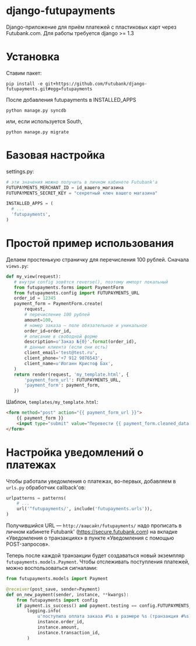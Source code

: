 django-futupayments
===================

Django-приложение для приём платежей с пластиковых карт через Futubank.com.
Для работы требуется django >= 1.3

Установка
=========
Ставим пакет:

```
pip install -e git+https://github.com/Futubank/django-futupayments.git#egg=futupayments
```

После добавления futupayments в INSTALLED_APPS
```
python manage.py syncdb
```
или, если используется South,
```
python manage.py migrate
```

Базовая настройка
=================

settings.py:

```python
# эти значения можно получить в личном кабинете Futubank'а
FUTUPAYMENTS_MERCHANT_ID = id_вашего_магазина
FUTUPAYMENTS_SECRET_KEY = "секретный ключ вашего магазина"

INSTALLED_APPS = (
  # ...
  'futupayments',
)
```

Простой пример использования
============================
Делаем простенькую страничку для перечисления 100 рублей. Сначала `views.py`:

```python
def my_view(request):
   # внутри config зовётся reverse(), поэтому импорт локальный
   from futupayments.forms import PaymentForm
   from futupayments.config import FUTUPAYMENTS_URL
   order_id = 12345
   payment_form = PaymentForm.create(
       request,
       # перечисление 100 рублей
       amount=100,
       # номер заказа – поле обязательное и уникальное
       order_id=order_id,
       # описание в свободной форме
       description=u'Заказ №{0}'.format(order_id),
       # данные клиента (если они есть)
       client_email='test@test.ru',
       client_phone='+7 912 9876543',
       client_name=u'Иоганн Кристоф Бах',
   )
   return render(request, 'my_template.html', {
       'payment_form_url': FUTUPAYMENTS_URL,
       'payment_form': payment_form,
   })
```

Шаблон, `templates/my_template.html`:

```html
<form method="post" action="{{ payment_form_url }}">
    {{ payment_form }}
    <input type="submit" value="Перевести {{ payment_form.cleaned_data.amount }} {{ payment_form.cleaned_data.currency }} за заказ №{{ payment_form.cleaned_data.order_id }}">
</form>
```

Настройка уведомлений о платежах
================================
Чтобы работали уведомления о платежах, во-первых, добавляем в `urls.py` обработчик callback'ов:

```python
urlpatterns = patterns(
    # ...
    url('^futupayments/', include('futupayments.urls')),
)
```

Получившийся URL — `http://вашсайт/futupayments/` надо прописать в личном кабинете Futubank'
(https://secure.futubank.com) на вкладке «Уведомления о транзакциях» в пункте «Уведомления с помощью POST-запросов».

Теперь после каждой транзакции будет создаваться новый экземпляр `futupayments.models.Payment`. Чтобы отслеживать
поступления платежей, можно воспользоваться сигналами:

```python
from futupayments.models import Payment

@receiver(post_save, sender=Payment)
def on_new_payment(sender, instance, **kwargs):
    from futupayments import config
    if payment.is_success() and payment.testing == config.FUTUPAYMENTS_TEST_MODE:
        logging.info(
            u'поступила оплата заказа #%s в размере %s (транзакция #%s)',
            instance.order_id,
            instance.amount,
            instance.transaction_id,
        )

```
